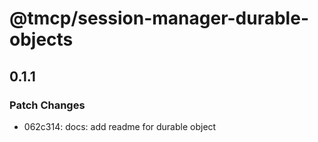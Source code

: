 # @tmcp/session-manager-durable-objects

## 0.1.1

### Patch Changes

- 062c314: docs: add readme for durable object
